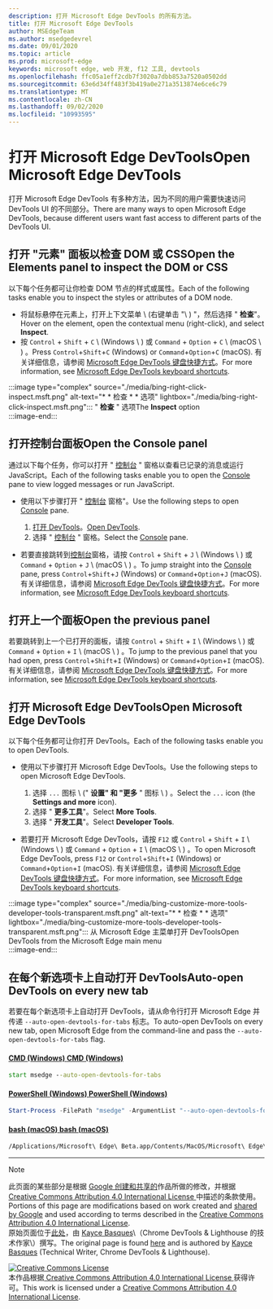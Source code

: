 ```yaml
---
description: 打开 Microsoft Edge DevTools 的所有方法。
title: 打开 Microsoft Edge DevTools
author: MSEdgeTeam
ms.author: msedgedevrel
ms.date: 09/01/2020
ms.topic: article
ms.prod: microsoft-edge
keywords: microsoft edge, web 开发, f12 工具, devtools
ms.openlocfilehash: ffc05a1eff2cdb7f3020a7dbb853a7520a0502dd
ms.sourcegitcommit: 63e6d34ff483f3b419a0e271a3513874e6ce6c79
ms.translationtype: MT
ms.contentlocale: zh-CN
ms.lasthandoff: 09/02/2020
ms.locfileid: "10993595"
---
```

<!-- Copyright Kayce Basques 

   Licensed under the Apache License, Version 2.0 (the "License");
   you may not use this file except in compliance with the License.
   You may obtain a copy of the License at

       https://www.apache.org/licenses/LICENSE-2.0

   Unless required by applicable law or agreed to in writing, software
   distributed under the License is distributed on an "AS IS" BASIS,
   WITHOUT WARRANTIES OR CONDITIONS OF ANY KIND, either express or implied.
   See the License for the specific language governing permissions and
   limitations under the License. -->

# <span data-ttu-id="85534-104">打开 Microsoft Edge DevTools</span><span class="sxs-lookup"><span data-stu-id="85534-104">Open Microsoft Edge DevTools</span></span>  

<span data-ttu-id="85534-105">打开 Microsoft Edge DevTools 有多种方法，因为不同的用户需要快速访问 DevTools UI 的不同部分。</span><span class="sxs-lookup"><span data-stu-id="85534-105">There are many ways to open Microsoft Edge DevTools, because different users want fast access to different parts of the DevTools UI.</span></span>  

## <span data-ttu-id="85534-106">打开 "元素" 面板以检查 DOM 或 CSS</span><span class="sxs-lookup"><span data-stu-id="85534-106">Open the Elements panel to inspect the DOM or CSS</span></span>  

<span data-ttu-id="85534-107">以下每个任务都可让你检查 DOM 节点的样式或属性。</span><span class="sxs-lookup"><span data-stu-id="85534-107">Each of the following tasks enable you to inspect the styles or attributes of a DOM node.</span></span>

*   <span data-ttu-id="85534-108">将鼠标悬停在元素上，打开上下文菜单 \ (右键单击 "\ ) "，然后选择 " **检查**"。</span><span class="sxs-lookup"><span data-stu-id="85534-108">Hover on the element, open the contextual menu \(right-click\), and select **Inspect**.</span></span>  
*   <span data-ttu-id="85534-109">按 `Control` + `Shift` + `C` \ (Windows \ ) 或 `Command` + `Option` + `C` \ (macOS \ ) 。</span><span class="sxs-lookup"><span data-stu-id="85534-109">Press `Control`+`Shift`+`C` \(Windows\) or `Command`+`Option`+`C` \(macOS\).</span></span>  <span data-ttu-id="85534-110">有关详细信息，请参阅 [Microsoft Edge DevTools 键盘快捷方式][DevToolsShortcuts]。</span><span class="sxs-lookup"><span data-stu-id="85534-110">For more information, see [Microsoft Edge DevTools keyboard shortcuts][DevToolsShortcuts].</span></span>  

:::image type="complex" source="./media/bing-right-click-inspect.msft.png" alt-text="\* \* 检查 \* \* 选项" lightbox="./media/bing-right-click-inspect.msft.png":::
   <span data-ttu-id="85534-112">" **检查** " 选项</span><span class="sxs-lookup"><span data-stu-id="85534-112">The **Inspect** option</span></span>  
:::image-end:::  

<!--See [Get Started With Viewing And Changing CSS][GetStartedCSS].  -->  

## <span data-ttu-id="85534-113">打开控制台面板</span><span class="sxs-lookup"><span data-stu-id="85534-113">Open the Console panel</span></span>  

<span data-ttu-id="85534-114">通过以下每个任务，你可以打开 " [控制台][DevToolsConsoleIndex] " 窗格以查看已记录的消息或运行 JavaScript。</span><span class="sxs-lookup"><span data-stu-id="85534-114">Each of the following tasks enable you to open the [Console][DevToolsConsoleIndex] pane to view logged messages or run JavaScript.</span></span>  

*   <span data-ttu-id="85534-115">使用以下步骤打开 " [控制台][DevToolsConsoleIndex] 窗格"。</span><span class="sxs-lookup"><span data-stu-id="85534-115">Use the following steps to open [Console][DevToolsConsoleIndex] pane.</span></span>  
    
    1.  <span data-ttu-id="85534-116">[打开 DevTools](#open-microsoft-edge-devtools)。</span><span class="sxs-lookup"><span data-stu-id="85534-116">[Open DevTools](#open-microsoft-edge-devtools).</span></span>  
    1.  <span data-ttu-id="85534-117">选择 " [控制台][DevToolsConsoleIndex] " 窗格。</span><span class="sxs-lookup"><span data-stu-id="85534-117">Select the [Console][DevToolsConsoleIndex] pane.</span></span>  

*   <span data-ttu-id="85534-118">若要直接跳转到[控制台][DevToolsConsoleIndex]窗格，请按 `Control` + `Shift` + `J` \ (Windows \ ) 或 `Command` + `Option` + `J` \ (macOS \ ) 。</span><span class="sxs-lookup"><span data-stu-id="85534-118">To jump straight into the [Console][DevToolsConsoleIndex] pane, press `Control`+`Shift`+`J` \(Windows\) or `Command`+`Option`+`J` \(macOS\).</span></span>  <span data-ttu-id="85534-119">有关详细信息，请参阅 [Microsoft Edge DevTools 键盘快捷方式][DevToolsShortcuts]。</span><span class="sxs-lookup"><span data-stu-id="85534-119">For more information, see [Microsoft Edge DevTools keyboard shortcuts][DevToolsShortcuts].</span></span>  

<!--See [Get Started With The Console][ConsoleGetStarted].  -->

## <span data-ttu-id="85534-120">打开上一个面板</span><span class="sxs-lookup"><span data-stu-id="85534-120">Open the previous panel</span></span>  

<span data-ttu-id="85534-121">若要跳转到上一个已打开的面板，请按 `Control` + `Shift` + `I` \ (Windows \ ) 或 `Command` + `Option` + `I` \ (macOS \ ) 。</span><span class="sxs-lookup"><span data-stu-id="85534-121">To jump to the previous panel that you had open, press `Control`+`Shift`+`I` \(Windows\) or `Command`+`Option`+`I` \(macOS\).</span></span>  <span data-ttu-id="85534-122">有关详细信息，请参阅 [Microsoft Edge DevTools 键盘快捷方式][DevToolsShortcuts]。</span><span class="sxs-lookup"><span data-stu-id="85534-122">For more information, see [Microsoft Edge DevTools keyboard shortcuts][DevToolsShortcuts].</span></span>  

## <span data-ttu-id="85534-123">打开 Microsoft Edge DevTools</span><span class="sxs-lookup"><span data-stu-id="85534-123">Open Microsoft Edge DevTools</span></span>  

<span data-ttu-id="85534-124">以下每个任务都可让你打开 DevTools。</span><span class="sxs-lookup"><span data-stu-id="85534-124">Each of the following tasks enable you to open DevTools.</span></span>  

*   <span data-ttu-id="85534-125">使用以下步骤打开 Microsoft Edge DevTools。</span><span class="sxs-lookup"><span data-stu-id="85534-125">Use the following steps to open Microsoft Edge DevTools.</span></span>  
    
    1.  <span data-ttu-id="85534-126">选择  `...` 图标 \ (" **设置" 和 "更多** " 图标 \ ) 。</span><span class="sxs-lookup"><span data-stu-id="85534-126">Select the  `...` icon \(the **Settings and more** icon\).</span></span>  
    1.  <span data-ttu-id="85534-127">选择 " **更多工具**"。</span><span class="sxs-lookup"><span data-stu-id="85534-127">Select **More Tools**.</span></span>  
    1.  <span data-ttu-id="85534-128">选择 " **开发工具**"。</span><span class="sxs-lookup"><span data-stu-id="85534-128">Select **Developer Tools**.</span></span>  
    
*   <span data-ttu-id="85534-129">若要打开 Microsoft Edge DevTools，请按 `F12` 或 `Control` + `Shift` + `I` \ (Windows \ ) 或 `Command` + `Option` + `I` \ (macOS \ ) 。</span><span class="sxs-lookup"><span data-stu-id="85534-129">To open Microsoft Edge DevTools, press `F12` or `Control`+`Shift`+`I` \(Windows\) or `Command`+`Option`+`I` \(macOS\).</span></span>  <span data-ttu-id="85534-130">有关详细信息，请参阅 [Microsoft Edge DevTools 键盘快捷方式][DevToolsShortcuts]。</span><span class="sxs-lookup"><span data-stu-id="85534-130">For more information, see [Microsoft Edge DevTools keyboard shortcuts][DevToolsShortcuts].</span></span>  

:::image type="complex" source="./media/bing-customize-more-tools-developer-tools-transparent.msft.png" alt-text="\* \* 检查 \* \* 选项" lightbox="./media/bing-customize-more-tools-developer-tools-transparent.msft.png":::
   <span data-ttu-id="85534-132">从 Microsoft Edge 主菜单打开 DevTools</span><span class="sxs-lookup"><span data-stu-id="85534-132">Open DevTools from the Microsoft Edge main menu</span></span>  
:::image-end:::  

## <span data-ttu-id="85534-133">在每个新选项卡上自动打开 DevTools</span><span class="sxs-lookup"><span data-stu-id="85534-133">Auto-open DevTools on every new tab</span></span>  

<span data-ttu-id="85534-134">若要在每个新选项卡上自动打开 DevTools，请从命令行打开 Microsoft Edge 并传递 `--auto-open-devtools-for-tabs` 标志。</span><span class="sxs-lookup"><span data-stu-id="85534-134">To auto-open DevTools on every new tab, open Microsoft Edge from the command-line and pass the `--auto-open-devtools-for-tabs` flag.</span></span>  

#### [<span data-ttu-id="85534-135">CMD (Windows) </span><span class="sxs-lookup"><span data-stu-id="85534-135">CMD (Windows)</span></span>](#tab/cmd-windows/)  

<a id="selenium-tools-install"></a>  

```cmd
start msedge --auto-open-devtools-for-tabs
```  

#### [<span data-ttu-id="85534-136">PowerShell (Windows) </span><span class="sxs-lookup"><span data-stu-id="85534-136">PowerShell (Windows)</span></span>](#tab/powershell-windows/)  

<a id="selenium-tools-install"></a>  

```powershell
Start-Process -FilePath "msedge" -ArgumentList "--auto-open-devtools-for-tabs"
```  

#### [<span data-ttu-id="85534-137">bash (macOS) </span><span class="sxs-lookup"><span data-stu-id="85534-137">bash (macOS)</span></span>](#tab/bash-macos/)  

<a id="selenium-tools-install"></a>  

```bash
/Applications/Microsoft\ Edge\ Beta.app/Contents/MacOS/Microsoft\ Edge\ Beta --auto-open-devtools-for-tabs
```  

* * *  

<!-- links -->  

[DevToolsConsoleIndex]: ./console/index.md "控制台概述 |Microsoft 文档"  
[DevtoolsShortcuts]: ./shortcuts.md "Microsoft Edge DevTools 键盘快捷方式-Microsoft 文档"  

<!--[ConsoleGetStarted]: /microsoft-edge/devtools-guide-chromium/console/get-started ""  -->  
<!--[GetStartedCSS]: /microsoft-edge/devtools-guide-chromium/css "CSS"  -->

> [!NOTE]
> <span data-ttu-id="85534-140">此页面的某些部分是根据 [Google 创建和共享的][GoogleSitePolicies]作品所做的修改，并根据[ Creative Commons Attribution 4.0 International License ][CCA4IL]中描述的条款使用。</span><span class="sxs-lookup"><span data-stu-id="85534-140">Portions of this page are modifications based on work created and [shared by Google][GoogleSitePolicies] and used according to terms described in the [Creative Commons Attribution 4.0 International License][CCA4IL].</span></span>  
> <span data-ttu-id="85534-141">原始页面位于[此处](https://developers.google.com/web/tools/chrome-devtools/open)，由 [Kayce Basques][KayceBasques]\（Chrome DevTools \& Lighthouse 的技术作家\）撰写。</span><span class="sxs-lookup"><span data-stu-id="85534-141">The original page is found [here](https://developers.google.com/web/tools/chrome-devtools/open) and is authored by [Kayce Basques][KayceBasques] \(Technical Writer, Chrome DevTools \& Lighthouse\).</span></span>  

[![Creative Commons License][CCby4Image]][CCA4IL]  
<span data-ttu-id="85534-143">本作品根据[ Creative Commons Attribution 4.0 International License ][CCA4IL]获得许可。</span><span class="sxs-lookup"><span data-stu-id="85534-143">This work is licensed under a [Creative Commons Attribution 4.0 International License][CCA4IL].</span></span>  

[CCA4IL]: https://creativecommons.org/licenses/by/4.0  
[CCby4Image]: https://i.creativecommons.org/l/by/4.0/88x31.png  
[GoogleSitePolicies]: https://developers.google.com/terms/site-policies  
[KayceBasques]: https://developers.google.com/web/resources/contributors/kaycebasques  
